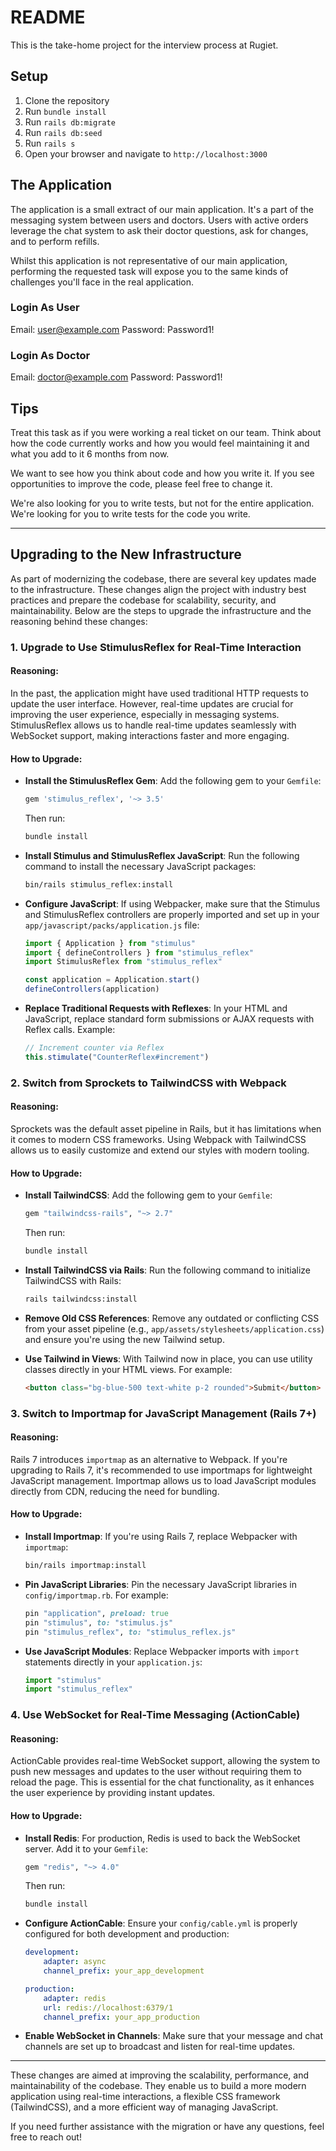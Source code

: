 # README

This is the take-home project for the interview process at Rugiet.

## Setup

1. Clone the repository
2. Run `bundle install`
3. Run `rails db:migrate`
4. Run `rails db:seed`
5. Run `rails s`
6. Open your browser and navigate to `http://localhost:3000`

## The Application

The application is a small extract of our main application. It's a part of the messaging system between users and doctors.
Users with active orders leverage the chat system to ask their doctor questions, ask for changes, and to perform refills.

Whilst this application is not representative of our main application, performing the requested task will expose you to the same kinds of challenges you'll face in the real application.

### Login As User

Email: user@example.com
Password: Password1!

### Login As Doctor

Email: doctor@example.com
Password: Password1!

## Tips

Treat this task as if you were working a real ticket on our team. Think about how the code currently works and how you would feel maintaining it and what you add to it 6 months from now.

We want to see how you think about code and how you write it. If you see opportunities to improve the code, please feel free to change it.

We're also looking for you to write tests, but not for the entire application. We're looking for you to write tests for the code you write.

---

## **Upgrading to the New Infrastructure**

As part of modernizing the codebase, there are several key updates made to the infrastructure. These changes align the project with industry best practices and prepare the codebase for scalability, security, and maintainability. Below are the steps to upgrade the infrastructure and the reasoning behind these changes:

### 1. **Upgrade to Use StimulusReflex for Real-Time Interaction**

#### Reasoning:
In the past, the application might have used traditional HTTP requests to update the user interface. However, real-time updates are crucial for improving the user experience, especially in messaging systems. StimulusReflex allows us to handle real-time updates seamlessly with WebSocket support, making interactions faster and more engaging.

#### How to Upgrade:
- **Install the StimulusReflex Gem**:
	Add the following gem to your `Gemfile`:

	```ruby
	gem 'stimulus_reflex', '~> 3.5'
	```

	Then run:
	```bash
	bundle install
	```

- **Install Stimulus and StimulusReflex JavaScript**:
	Run the following command to install the necessary JavaScript packages:

	```bash
	bin/rails stimulus_reflex:install
	```

- **Configure JavaScript**:
	If using Webpacker, make sure that the Stimulus and StimulusReflex controllers are properly imported and set up in your `app/javascript/packs/application.js` file:

	```javascript
	import { Application } from "stimulus"
	import { defineControllers } from "stimulus_reflex"
	import StimulusReflex from "stimulus_reflex"

	const application = Application.start()
	defineControllers(application)
	```

- **Replace Traditional Requests with Reflexes**:
	In your HTML and JavaScript, replace standard form submissions or AJAX requests with Reflex calls. Example:

	```javascript
	// Increment counter via Reflex
	this.stimulate("CounterReflex#increment")
	```

### 2. **Switch from Sprockets to TailwindCSS with Webpack**

#### Reasoning:
Sprockets was the default asset pipeline in Rails, but it has limitations when it comes to modern CSS frameworks. Using Webpack with TailwindCSS allows us to easily customize and extend our styles with modern tooling.

#### How to Upgrade:
- **Install TailwindCSS**:
	Add the following gem to your `Gemfile`:

	```ruby
	gem "tailwindcss-rails", "~> 2.7"
	```

	Then run:
	```bash
	bundle install
	```

- **Install TailwindCSS via Rails**:
	Run the following command to initialize TailwindCSS with Rails:

	```bash
	rails tailwindcss:install
	```

- **Remove Old CSS References**:
	Remove any outdated or conflicting CSS from your asset pipeline (e.g., `app/assets/stylesheets/application.css`) and ensure you're using the new Tailwind setup.

- **Use Tailwind in Views**:
	With Tailwind now in place, you can use utility classes directly in your HTML views. For example:

	```html
	<button class="bg-blue-500 text-white p-2 rounded">Submit</button>
	```

### 3. **Switch to Importmap for JavaScript Management (Rails 7+)**

#### Reasoning:
Rails 7 introduces `importmap` as an alternative to Webpack. If you're upgrading to Rails 7, it's recommended to use importmaps for lightweight JavaScript management. Importmap allows us to load JavaScript modules directly from CDN, reducing the need for bundling.

#### How to Upgrade:
- **Install Importmap**:
	If you're using Rails 7, replace Webpacker with `importmap`:

	```bash
	bin/rails importmap:install
	```

- **Pin JavaScript Libraries**:
	Pin the necessary JavaScript libraries in `config/importmap.rb`. For example:

	```ruby
	pin "application", preload: true
	pin "stimulus", to: "stimulus.js"
	pin "stimulus_reflex", to: "stimulus_reflex.js"
	```

- **Use JavaScript Modules**:
	Replace Webpacker imports with `import` statements directly in your `application.js`:

	```javascript
	import "stimulus"
	import "stimulus_reflex"
	```

### 4. **Use WebSocket for Real-Time Messaging (ActionCable)**

#### Reasoning:
ActionCable provides real-time WebSocket support, allowing the system to push new messages and updates to the user without requiring them to reload the page. This is essential for the chat functionality, as it enhances the user experience by providing instant updates.

#### How to Upgrade:
- **Install Redis**:
	For production, Redis is used to back the WebSocket server. Add it to your `Gemfile`:

	```ruby
	gem "redis", "~> 4.0"
	```

	Then run:

	```bash
	bundle install
	```

- **Configure ActionCable**:
	Ensure your `config/cable.yml` is properly configured for both development and production:

	```yml
	development:
		adapter: async
		channel_prefix: your_app_development

	production:
		adapter: redis
		url: redis://localhost:6379/1
		channel_prefix: your_app_production
	```

- **Enable WebSocket in Channels**:
	Make sure that your message and chat channels are set up to broadcast and listen for real-time updates.

---

These changes are aimed at improving the scalability, performance, and maintainability of the codebase. They enable us to build a more modern application using real-time interactions, a flexible CSS framework (TailwindCSS), and a more efficient way of managing JavaScript.

If you need further assistance with the migration or have any questions, feel free to reach out!
